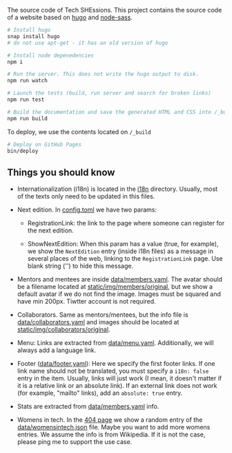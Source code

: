 The source code of Tech SHEssions. This project contains the source code of a website based on [hugo](https://github.com/gohugoio) and [node-sass](https://github.com/sass/node-sass). 

```bash
# Install hugo
snap install hugo
# do not use apt-get - it has an old version of hugo

# Install node depenedencies
npm i

# Run the server. This does not write the hugo output to disk. 
npm run watch

# Launch the tests (build, run server and search for broken links)
npm run test

# Build the documentation and save the generated HTML and CSS into /_build
npm run build
```

To deploy, we use the contents located on `/_build`

```bash
# Deploy on GitHub Pages
bin/deploy
```

## Things you should know

- Internationalization (i18n) is located in the [i18n](i18n) directory. Usually, most of the texts only need to be updated in this files.

- Next edition. In [config.toml](config.toml) we have two params:

  - RegistrationLink: the link to the page where someone can register for the next edition.

  - ShowNextEdition: When this param has a value (true, for example), we show the `NextEdition` entry (inside i18n files) as a message in several places of the web, linking to the `RegistrationLink` page. Use blank string ('') to hide this message.

- Mentors and mentees are inside [data/members.yaml](data/members.yaml). The avatar should be a filename located at [static/img/members/original](static/img/members/original), but we show a default avatar if we do not find the image. Images must be squared and have min 200px. Tiwtter account is not required.

- Collaborators. Same as mentors/mentees, but the info file is [data/collaborators.yaml](data/collaborators.yaml) and images should be located at [static/img/collaborators/original](static/img/collaborators/original).

- Menu: Links are extracted from [data/menu.yaml](data.yaml). Additionally, we will always add a language link.

- Footer ([data/footer.yaml](data/footer.yaml)): Here we specify the first footer links. If one link name should not be translated, you must specify a `i18n: false` entry in the item. Usually, links will just work (I mean, it doesn't matter if it is a relative link or an absolute link). If an external link does not work (for example, "mailto" links), add an `absolute: true` entry.

- Stats are extracted from [data/members.yaml](data/members.yaml) info.

- Womens in tech. In the [404 page](layouts/404.html) we show a random entry of the [data/womensintech.json](data/womensintech.json) file. Maybe you want to add more womens entries. We assume the info is from Wikipedia. If it is not the case, please ping me to support the use case.

